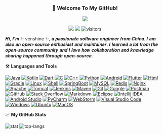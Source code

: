 <h3 align="center">
    🎉 Welcome To My GitHub!
</h3>
<p align="center">
    <img src="https://readme-typing-svg.herokuapp.com?color=e65e2a&width=370&height=45&lines=The+dreams+are+always+necessary;Attitude+determines+everything;Continuous+exporting+knowledge">
</p>
<p align="center">
    <img src="https://img.shields.io/badge/gender-%F0%9F%A4%B5 gentleman-critical">
    <img src="https://img.shields.io/static/v1?label=email&message=venshine.cn@gmail.com&color=7BB32E">
    <img src="https://api.visitor.plantree.me/visitor-badge/pv?namespace=venshine&key=github&color=blue" alt="visitors">
</p>

𝑯𝒊, 𝑰'𝒎 ✨ venshine ✨, 𝒂 𝒑𝒂𝒔𝒔𝒊𝒐𝒏𝒂𝒕𝒆 𝒔𝒐𝒇𝒕𝒘𝒂𝒓𝒆 𝒆𝒏𝒈𝒊𝒏𝒆𝒆𝒓 𝒇𝒓𝒐𝒎 𝑪𝒉𝒊𝒏𝒂. 𝑰 𝒂𝒎 𝒂𝒍𝒔𝒐 𝒂𝒏 𝒐𝒑𝒆𝒏-𝒔𝒐𝒖𝒓𝒄𝒆 𝒆𝒏𝒕𝒉𝒖𝒔𝒊𝒂𝒔𝒕 𝒂𝒏𝒅 𝒎𝒂𝒊𝒏𝒕𝒂𝒊𝒏𝒆𝒓. 𝑰 𝒍𝒆𝒂𝒓𝒏𝒆𝒅 𝒂 𝒍𝒐𝒕 𝒇𝒓𝒐𝒎 𝒕𝒉𝒆 𝒐𝒑𝒆𝒏-𝒔𝒐𝒖𝒓𝒄𝒆 𝒄𝒐𝒎𝒎𝒖𝒏𝒊𝒕𝒚 𝒂𝒏𝒅 𝑰 𝒍𝒐𝒗𝒆 𝒉𝒐𝒘 𝒄𝒐𝒍𝒍𝒂𝒃𝒐𝒓𝒂𝒕𝒊𝒐𝒏 𝒂𝒏𝒅 𝒌𝒏𝒐𝒘𝒍𝒆𝒅𝒈𝒆 𝒔𝒉𝒂𝒓𝒊𝒏𝒈 𝒉𝒂𝒑𝒑𝒆𝒏𝒆𝒅 𝒕𝒉𝒓𝒐𝒖𝒈𝒉 𝒐𝒑𝒆𝒏-𝒔𝒐𝒖𝒓𝒄𝒆.

🛠️ **Languages and Tools**
<p>
    <a href="https://github.com/search?q=user%3Avenshine+language%3AJava&type=repositories"><img alt="Java" src="https://img.shields.io/badge/Java-%23777BB4.svg?logo=openjdk&logoColor=white"></a>
    <a href="https://github.com/search?q=user%3Avenshine+language%3AKotlin&type=repositories"><img alt="Kotlin" src="https://img.shields.io/badge/Kotlin-%2345b8d8.svg?logo=kotlin&logoColor=white"></a>
    <a href="https://github.com/search?q=user%3Avenshine+language%3ADart&type=repositories"><img alt="Dart" src="https://img.shields.io/badge/Dart%20-%233776AB.svg?logo=dart&logoColor=white"></a>
    <a href="#"><img alt="C" src="https://img.shields.io/badge/C-%236fba48.svg?logo=c&logoColor=white"></a>
    <a href="#"><img alt="C++" src="https://img.shields.io/badge/C++-FCC624?logo=C%2B%2B&logoColor=black" /></a>
    <a href="#"><img alt="Python" src="https://img.shields.io/badge/Python-21759B?logo=python&logoColor=white"></a>
    <a href="#"><img alt="Android" src="https://img.shields.io/badge/Android%20-%231572B6.svg?logo=android&logoColor=white"></a>
    <a href="#"><img alt="Flutter" src="https://img.shields.io/badge/Flutter%20-%23E34F26.svg?logo=flutter&logoColor=white"></a>
    <a href="#"><img alt="Html" src="https://img.shields.io/badge/Html%20-%23F7DF1E.svg?logo=html5&logoColor=black"></a>
    <a href="#"><img alt="Gradle" src="https://img.shields.io/badge/Gradle-%23327FC7.svg?logo=gradle&logoColor=white"></a>
    <a href="#"><img alt="Linux" src="https://img.shields.io/badge/Linux%20-%2343853D.svg?logo=linux&logoColor=white"></a>
    <a href="#"><img alt="Shell" src="https://img.shields.io/badge/Shell%20-%232b3847.svg?logo=shell"></a>
    <a href="#"><img alt="SpringBoot" src="https://img.shields.io/badge/SpringBoot%20-%23554674.svg?logo=springboot"></a>
    <a href="#"><img alt="MySQL" src="https://img.shields.io/badge/MySQL-%234479A1.svg?logo=mysql&logoColor=white"></a>
    <a href="#"><img alt="Redis" src="https://img.shields.io/badge/redis-%23c83d2e.svg?logo=redis&logoColor=white"></a>
    <a href="#"><img alt="Nginx" src="https://img.shields.io/badge/-Nginx-009639?logo=nginx&logoColor=white"></a>
    <a href="#"><img alt="Apache" src="https://img.shields.io/badge/Apache-0078d7.svg?logo=apache&logoColor=white"></a>
    <a href="#"><img alt="Tomcat" src="https://img.shields.io/badge/Tomcat-a757ef?logo=apache-tomcat&logoColor=ffffff" /></a>
    <a href="#"><img alt="Jenkins" src="https://img.shields.io/badge/Jenkins-%23191f25.svg?logo=jenkins&logoColor=white"></a>
    <a href="#"><img alt="Maven" src="https://img.shields.io/badge/Maven-%2395e0d1.svg?logo=apache-maven&logoColor=white"></a>
    <a href="#"><img alt="Git" src="https://img.shields.io/badge/Git%20-%23F05033.svg?logo=git&logoColor=white"></a>
    <a href="#"><img alt="Google" src="https://img.shields.io/badge/Google%20-%23404d59.svg?logo=google&logoColor=white"></a>
    <a href="#"><img alt="Postman" src="https://img.shields.io/badge/Postman-FF6C37?logo=postman&logoColor=white"></a>
    <a href="#"><img alt="GitHub" src="https://img.shields.io/badge/GitHub-%232671E5.svg?logo=github&logoColor=white"></a>
    <a href="#"><img alt="Stack Overflow" src="https://img.shields.io/badge/-Stack%20Overflow-FE7A16?logo=stack-overflow&logoColor=white"></a>
    <a href="#"><img alt="Markdown" src="https://img.shields.io/badge/Markdown-%23000000.svg?logo=markdown&logoColor=white"></a>
    <a href="#"><img alt="Eclipse" src="https://img.shields.io/badge/Eclipse-%23327FC7.svg?logo=eclipse&logoColor=white"></a>
    <a href="#"><img alt="Intellij IDEA" src="https://img.shields.io/badge/Intellij%20IDEA-%23191f25.svg?logo=intellij-idea&logoColor=white"></a>
    <a href="#"><img alt="Android Studio" src="https://img.shields.io/badge/Android%20Studio-%23025E8C.svg?logo=android-studio&logoColor=white"></a>
    <a href="#"><img alt="PyCharm" src="https://img.shields.io/badge/PyCharm-96e07d?logo=PyCharm&logoColor=ffffff" /></a>
    <a href="#"><img alt="WebStorm" src="https://img.shields.io/badge/WebStorm-56c1eb?logo=WebStorm&logoColor=ffffff" /></a>
    <a href="#"><img alt="Visual Studio Code" src="https://img.shields.io/badge/Visual%20Studio%20Code-0078d7.svg?logo=visual-studio-code&logoColor=white"></a>
    <a href="#"><img alt="Windows" src="https://img.shields.io/badge/Windows-2496ED?logo=windows&logoColor=white" /></a>
    <a href="#"><img alt="Ubuntu" src="https://img.shields.io/badge/Ubuntu%20-%23.svg?logo=ubuntu&logoColor=white"></a>
    <a href="#"><img alt="MacOS" src="https://img.shields.io/badge/MacOS-333?logo=apple&logoColor=white" /></a>
    <!--
    <a href="#"><img alt="" src="https://img.shields.io/badge/-eb488b?logo=&logoColor=ffffff" /></a>
    <a href="#"><img alt="" src="https://img.shields.io/badge/-%23F05033.svg?logo=&logoColor=white"></a>
    <a href="#"><img alt="" src="https://img.shields.io/badge/-%23293339.svg?logo=&logoColor=white"></a>
    <a href="#"><img alt="" src="https://img.shields.io/badge/-%23018ddf.svg?logo=&logoColor=white"></a>
    -->
    <!-- icon
    https://simpleicons.org/?q=tomcat
    -->
</p>  

📈 **My GitHub Stats**

![stat](https://github-readme-stats.vercel.app/api?username=venshine&count_private=true&show_icons=true&hide=contribs&include_all_commits=true)
![top-langs](https://github-readme-stats.vercel.app/api/top-langs/?username=venshine&layout=compact&size_weight=0.5&count_weight=0.5)



